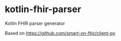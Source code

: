 # kotlin-fhir-parser
Kotlin FHIR parser generator

Based on https://github.com/smart-on-fhir/client-py
